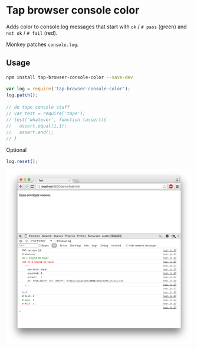 # Tap browser console color
Adds color to console.log messages that start with `ok` / `# pass` (green) and `not ok` / `# fail` (red). 

Monkey patches `console.log`. 

## Usage
```bash
npm install tap-browser-console-color --save-dev
```

```js
var log = require('tap-browser-console-color');
log.patch();

// do tape console stuff
// var test = require('tape');
// test('whatever', function (assert){ 
//   assert.equal(1,1);
//   assert.end();
// }
```

Optional

```js
log.reset();
```

![](https://raw.githubusercontent.com/Aratramba/tap-browser-console-color/master/images/screenshot.png)
